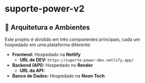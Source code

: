 # suporte-power-v2

## 🚀 Arquitetura e Ambientes

Este projeto é dividido em três componentes principais, cada um hospedado em uma plataforma diferente:

-   **Frontend:** Hospedado na **Netlify**
    -   **URL de DEV:** `https://suporte-power-dev.netlify.app/`
-   **Backend (API):** Hospedado no **Render**
    -   **URL da API:**
-   **Banco de Dados:** Hospedado na **Neon Tech**
